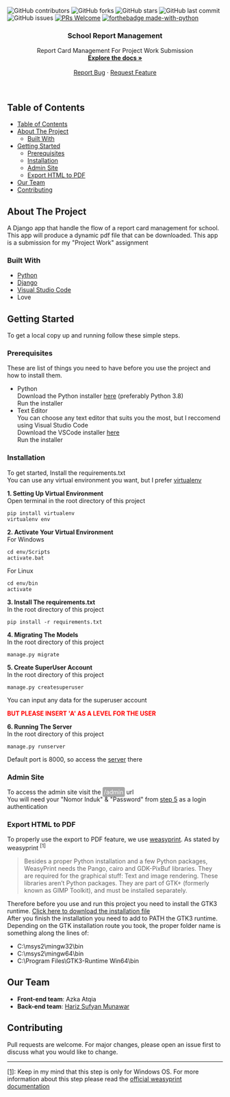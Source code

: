 
![GitHub contributors](https://img.shields.io/github/contributors/harizMunawar/school-report-management)
![GitHub forks](https://img.shields.io/github/forks/harizMunawar/school-report-management?style=social)
![GitHub stars](https://img.shields.io/github/stars/harizMunawar/school-report-management?style=social)
![GitHub last commit](https://img.shields.io/github/last-commit/harizMunawar/school-report-management)
![GitHub issues](https://img.shields.io/github/issues/harizMunawar/school-report-management)
[![PRs Welcome](https://img.shields.io/badge/PRs-welcome-brightgreen.svg?style=flat-square)](http://makeapullrequest.com)
[![forthebadge made-with-python](http://ForTheBadge.com/images/badges/made-with-python.svg)](https://www.python.org/)

<p align="center">
  <h3 align="center">School Report Management</h3>

  <p align="center">
    Report Card Management For Project Work Submission
    <br />
    <a href="https://github.com/harizMunawar/school-report-management"><strong>Explore the docs »</strong></a>
    <br />
    <br />    
    <a href="https://github.com/harizMunawar/school-report-management/issues">Report Bug</a>
    ·
    <a href="https://github.com/harizMunawar/school-report-management/issues">Request Feature</a>
  </p>
</p><br>

<!-- TABLE OF CONTENTS -->
## Table of Contents

- [Table of Contents](#table-of-contents)
- [About The Project](#about-the-project)
  - [Built With](#built-with)
- [Getting Started](#getting-started)
  - [Prerequisites](#prerequisites)
  - [Installation](#installation)
  - [Admin Site](#admin-site)
  - [Export HTML to PDF](#export-html-to-pdf)
- [Our Team](#our-team)
- [Contributing](#contributing)

<!-- ABOUT THE PROJECT -->
## About The Project

A Django app that handle the flow of a report card management for school. This app will produce a dynamic pdf file that can be downloaded. This app is a submission for my "Project Work" assignment

### Built With

* [Python](https://www.python.org/)
* [Django](https://www.djangoproject.com/)
* [Visual Studio Code](https://code.visualstudio.com/)
* Love

<!-- GETTING STARTED -->
## Getting Started

To get a local copy up and running follow these simple steps.

### Prerequisites

These are list of things you need to have before you use the project and how to install them.
* Python<br>
Download the Python installer [here](https://www.python.org/downloads/) (preferably Python 3.8)<br>
Run the installer
* Text Editor<br>
You can choose any text editor that suits you the most, but I reccomend using Visual Studio Code<br>
Download the VSCode installer [here](https://code.visualstudio.com/download)<br>
Run the installer

### Installation
To get started, Install the requirements.txt<br>
You can use any virtual environment you want, but I prefer [virtualenv](https://pypi.org/project/virtualenv/)

__1. Setting Up Virtual Environment__<br>
Open terminal in the root directory of this project
```
pip install virtualenv 
virtualenv env
```

__2. Activate Your Virtual Environment__<br>
For Windows
```
cd env/Scripts
activate.bat
```
For Linux
```
cd env/bin
activate
```

__3. Install The requirements.txt__<br>
In the root directory of this project
```
pip install -r requirements.txt
```

__4. Migrating The Models__<br>
In the root directory of this project
```
manage.py migrate
```

__5. Create SuperUser Account__<br>
In the root directory of this project
```
manage.py createsuperuser
```
You can input any data for the superuser account
<p style="color: red; font-weight: bold">BUT PLEASE INSERT 'A' AS A LEVEL FOR THE USER</p>

__6. Running The Server__<br>
In the root directory of this project
```
manage.py runserver
```
Default port is 8000, so access the [server](127.0.0.1:8000) there

### Admin Site
To access the admin site visit the <text style="background-color: #A9A9A9; padding: 3px; border-radius: 4px; color: white">/admin</text> url<br>
You will need your "Nomor Induk" & "Password" from [step 5](#installation) as a login authentication

### Export HTML to PDF
To properly use the export to PDF feature, we use [weasyprint](https://pypi.org/project/WeasyPrint/). As stated by weasyprint <sup><a name="weasyprintdocs">[1]</a></sup>

>Besides a proper Python installation and a few Python packages, WeasyPrint needs the Pango, cairo and GDK-PixBuf libraries. They are required for the graphical stuff: Text and image rendering. These libraries aren’t Python packages. They are part of GTK+ (formerly known as GIMP Toolkit), and must be installed separately.

Therefore before you use and run this project you need to install the GTK3 runtime. [Click here to download the installation file](https://github.com/tschoonj/GTK-for-Windows-Runtime-Environment-Installer/releases/download/2020-07-15/gtk3-runtime-3.24.20-2020-07-15-ts-win64.exe)<br>
After you finish the installation you need to add to PATH the GTK3 runtime. Depending on the GTK installation route you took, the proper folder name is something along the lines of:
- C:\msys2\mingw32\bin
- C:\msys2\mingw64\bin
- C:\Program Files\GTK3-Runtime Win64\bin

## Our Team
* **Front-end team**: Azka Atqia
* **Back-end team**: [Hariz Sufyan Munawar](https://github.com/harizMunawar)

## Contributing
Pull requests are welcome. For major changes, please open an issue first to discuss what you would like to change.

---
[[1]](#weasyprintdocs): Keep in my mind that this step is only for Windows OS. For more information about this step please read the [official weasyprint documentation](https://weasyprint.readthedocs.io/en/stable/install.html)